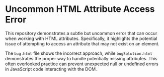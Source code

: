 # Uncommon HTML Attribute Access Error

This repository demonstrates a subtle but uncommon error that can occur when working with HTML attributes.  Specifically, it highlights the potential issue of attempting to access an attribute that may not exist on an element.

The `bug.html` file shows the incorrect approach, while `bugSolution.html` demonstrates the proper way to handle potentially missing attributes.  This often overlooked practice can prevent unexpected null or undefined errors in JavaScript code interacting with the DOM.